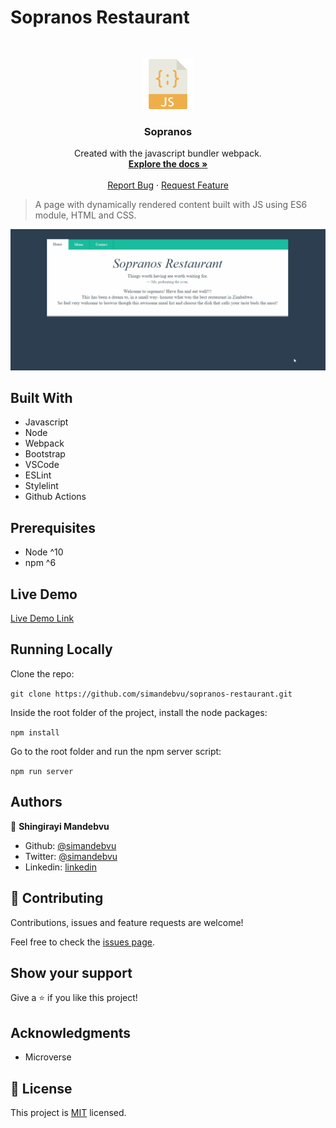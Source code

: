 # Sopranos Restaurant


<br />
<p align="center">
  <a href="https://github.com/simandebvu/sopranos-restaurant">
    <img src="js-image.png" alt="Logo" width="80" height="80">
  </a>

  <h3 align="center">Sopranos</h3>

  <p align="center">
    Created with the javascript bundler webpack.
    <br />
    <a href="https://github.com/simandebvu/sopranos-restaurant/"><strong>Explore the docs »</strong></a>
    <br />
    <br />
    <a href="https://github.com/simandebvu/sopranos-restaurant/issues/">Report Bug</a>
    ·
    <a href="https://github.com/simandebvu/sopranos-restaurant/">Request Feature</a>
  </p>
</p>

> A page with dynamically rendered content built with JS using ES6 module, HTML and CSS.

![screenshot](./app-screenshot.gif)

## Built With

- Javascript
- Node
- Webpack 
- Bootstrap
- VSCode
- ESLint
- Stylelint
- Github Actions

## Prerequisites

- Node ^10
- npm ^6
  
## Live Demo

[Live Demo Link](https://simandebvu.github.io/sopranos-restaurant/)


## Running Locally

Clone the repo:

`git clone https://github.com/simandebvu/sopranos-restaurant.git`

Inside the root folder of the project, install the node packages:

`npm install`

Go to the root folder and run the npm server script:

`npm run server`
  
## Authors

👤 **Shingirayi Mandebvu**

- Github: [@simandebvu](https://github.com/simandebvu)
- Twitter: [@simandebvu](https://twitter.com/simandebvu)
- Linkedin: [linkedin](https://linkedin.com/in/simandebvu)

## 🤝 Contributing

Contributions, issues and feature requests are welcome!

Feel free to check the [issues page](issues/).

## Show your support

Give a ⭐️ if you like this project!

## Acknowledgments

- Microverse

## 📝 License

This project is [MIT](lic.url) licensed.
